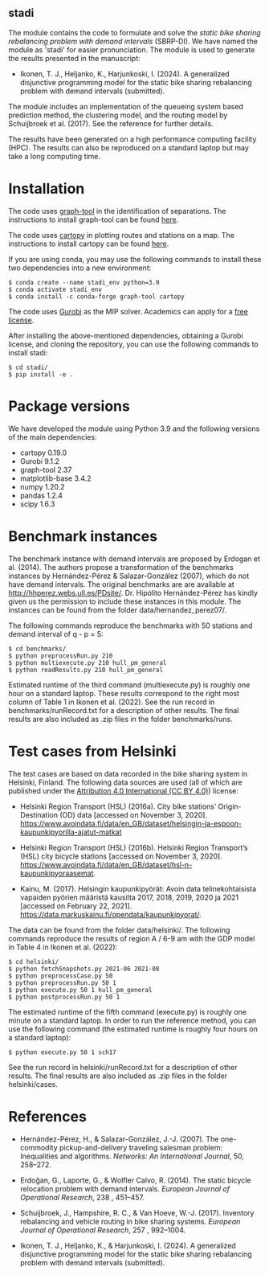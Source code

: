 stadi
--------

The module contains the code to formulate and solve the *static bike sharing rebalancing problem with demand intervals* (SBRP-DI). We have named the module as 'stadi' for easier pronunciation. The module is used to generate the results presented in the manuscript:

- Ikonen, T. J., Heljanko, K., Harjunkoski, I. (2024). A generalized disjunctive programming model for the static bike sharing rebalancing problem with demand intervals (submitted).

The module includes an implementation of the queueing system based prediction method, the clustering model, and the routing model by Schuijbroek et al. (2017). See the reference for further details.

The results have been generated on a high performance computing facility (HPC). The results can also be reproduced on a standard laptop but may take a long computing time.

# Installation

The code uses [graph-tool](https://graph-tool.skewed.de/) in the identification of separations. The instructions to install graph-tool can be found [here](https://git.skewed.de/count0/graph-tool/-/wikis/installation-instructions).

The code uses [cartopy](https://scitools.org.uk/cartopy/docs/latest/index.html#) in plotting routes and stations on a map. The instructions to install cartopy can be found [here](https://scitools.org.uk/cartopy/docs/latest/installing.html).

If you are using conda, you may use the following commands to install these two dependencies into a new environment:

    $ conda create --name stadi_env python=3.9
    $ conda activate stadi_env
    $ conda install -c conda-forge graph-tool cartopy

The code uses [Gurobi](https://www.gurobi.com/) as the MIP solver. Academics can apply for a [free license](https://www.gurobi.com/academia/academic-program-and-licenses/).

After installing the above-mentioned dependencies, obtaining a Gurobi license, and cloning the repository, you can use the following commands to install stadi:

    $ cd stadi/
    $ pip install -e .

# Package versions

We have developed the module using Python 3.9 and the following versions of the main dependencies:

- cartopy 0.19.0
- Gurobi 9.1.2
- graph-tool 2.37
- matplotlib-base 3.4.2
- numpy 1.20.2
- pandas 1.2.4
- scipy 1.6.3


# Benchmark instances

The benchmark instance with demand intervals are proposed by Erdogan et al. (2014). The authors propose a transformation of the benchmarks instances by Hernández-Pérez & Salazar-González (2007), which do not have demand intervals. The original benchmarks are are available at http://hhperez.webs.ull.es/PDsite/. Dr. Hipólito Hernández-Pérez has kindly given us the permission to include these instances in this module. The instances can be found from the folder data/hernandez_perez07/.

The following commands reproduce the benchmarks with 50 stations and demand interval of q - p = 5:

    $ cd benchmarks/
    $ python preprocessRun.py 210
    $ python multiexecute.py 210 hull_pm_general
    $ python readResults.py 210 hull_pm_general

Estimated runtime of the third command (multiexecute.py) is roughly one hour on a standard laptop. These results correspond to the right most column of Table 1 in Ikonen et al. (2022). See the run record in benchmarks/runRecord.txt for a description of other results. The final results are also included as .zip files in the folder benchmarks/runs.

# Test cases from Helsinki

The test cases are based on data recorded in the bike sharing system in Helsinki, Finland. The following data sources are used (all of which are published under the [Attribution 4.0 International (CC BY 4.0)](https://creativecommons.org/licenses/by/4.0/)) license:

- Helsinki Region Transport (HSL) (2016a). City bike stations’ Origin-Destination (OD) data [accessed on November 3, 2020]. https://www.avoindata.fi/data/en_GB/dataset/helsingin-ja-espoon-kaupunkipyorilla-ajatut-matkat

- Helsinki Region Transport (HSL) (2016b). Helsinki Region Transport’s (HSL) city bicycle stations [accessed on November 3, 2020]. https://www.avoindata.fi/data/en_GB/dataset/hsl-n-kaupunkipyoraasemat.

- Kainu, M. (2017). Helsingin kaupunkipyörät: Avoin data telinekohtaisista vapaiden pyörien määristä kausilta 2017, 2018, 2019, 2020 ja 2021 [accessed on February 22, 2021]. https://data.markuskainu.fi/opendata/kaupunkipyorat/.

The data can be found from the folder data/helsinki/. The following commands reproduce the results of region A / 6-9 am with the GDP model in Table 4 in Ikonen et al. (2022):

    $ cd helsinki/
    $ python fetchSnapshots.py 2021-06 2021-08
    $ python preprocessCase.py 50
    $ python preprocessRun.py 50 1
    $ python execute.py 50 1 hull_pm_general
    $ python postprocessRun.py 50 1

The estimated runtime of the fifth command (execute.py) is roughly one minute on a standard laptop. In order to run the reference method, you can use the following command (the estimated runtime is roughly four hours on a standard laptop):

    $ python execute.py 50 1 sch17

See the run record in helsinki/runRecord.txt for a description of other results. The final results are also included as .zip files in the folder helsinki/cases.

# References

- Hernández-Pérez, H., & Salazar-González, J.-J. (2007). The one-commodity pickup-and-delivery traveling salesman
problem: Inequalities and algorithms. *Networks: An International Journal*, 50, 258–272.

- Erdoğan, G., Laporte, G., & Wolfler Calvo, R. (2014). The static bicycle relocation problem with demand intervals.
*European Journal of Operational Research*, 238 , 451–457.

- Schuijbroek, J., Hampshire, R. C., & Van Hoeve, W.-J. (2017). Inventory rebalancing and vehicle routing in bike
sharing systems. *European Journal of Operational Research*, 257 , 992–1004.

- Ikonen, T. J., Heljanko, K., & Harjunkoski, I. (2024). A generalized disjunctive programming model for the static bike sharing rebalancing problem with demand intervals (submitted).